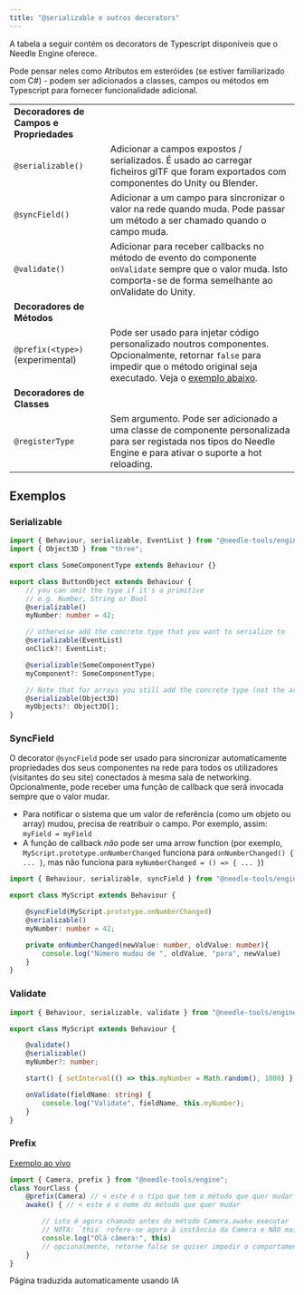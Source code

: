 ```yaml
---
title: "@serializable e outros decorators"
---
```


A tabela a seguir contém os decorators de Typescript disponíveis que o Needle Engine oferece.  
 
Pode pensar neles como Atributos em esteróides (se estiver familiarizado com C#) - podem ser adicionados a classes, campos ou métodos em Typescript para fornecer funcionalidade adicional. 

|  |  | 
| --- | --- |
| **Decoradores de Campos e Propriedades** | |
| `@serializable()` | Adicionar a campos expostos / serializados. É usado ao carregar ficheiros glTF que foram exportados com componentes do Unity ou Blender. |
| `@syncField()` | Adicionar a um campo para sincronizar o valor na rede quando muda. Pode passar um método a ser chamado quando o campo muda. |
| `@validate()` | Adicionar para receber callbacks no método de evento do componente `onValidate` sempre que o valor muda. Isto comporta-se de forma semelhante ao onValidate do Unity. |
| **Decoradores de Métodos** | |
| `@prefix(<type>)` (experimental) | Pode ser usado para injetar código personalizado noutros componentes. Opcionalmente, retornar `false` para impedir que o método original seja executado. Veja o [exemplo abaixo](#prefix). |
| **Decoradores de Classes** | |
| `@registerType` | Sem argumento. Pode ser adicionado a uma classe de componente personalizada para ser registada nos tipos do Needle Engine e para ativar o suporte a hot reloading. |


## Exemplos


### Serializable

```ts twoslash
import { Behaviour, serializable, EventList } from "@needle-tools/engine";
import { Object3D } from "three";

export class SomeComponentType extends Behaviour {}

export class ButtonObject extends Behaviour {
    // you can omit the type if it's a primitive 
    // e.g. Number, String or Bool
    @serializable()
    myNumber: number = 42;

    // otherwise add the concrete type that you want to serialize to
    @serializable(EventList)
    onClick?: EventList;

    @serializable(SomeComponentType)
    myComponent?: SomeComponentType;

    // Note that for arrays you still add the concrete type (not the array)
    @serializable(Object3D)
    myObjects?: Object3D[];
}
```


### SyncField

O decorator `@syncField` pode ser usado para sincronizar automaticamente propriedades dos seus componentes na rede para todos os utilizadores (visitantes do seu site) conectados à mesma sala de networking. Opcionalmente, pode receber uma função de callback que será invocada sempre que o valor mudar.     

- Para notificar o sistema que um valor de referência (como um objeto ou array) mudou, precisa de reatribuir o campo. Por exemplo, assim: `myField = myField`   
- A função de callback *não* pode ser uma arrow function (por exemplo, `MyScript.prototype.onNumberChanged` funciona para `onNumberChanged() { ... }`, mas não funciona para `myNumberChanged = () => { ... }`)

```ts twoslash
import { Behaviour, serializable, syncField } from "@needle-tools/engine";

export class MyScript extends Behaviour {

    @syncField(MyScript.prototype.onNumberChanged)
    @serializable()
    myNumber: number = 42;

    private onNumberChanged(newValue: number, oldValue: number){
        console.log("Número mudou de ", oldValue, "para", newValue)
    }
}
```


### Validate
```ts twoslash
import { Behaviour, serializable, validate } from "@needle-tools/engine";

export class MyScript extends Behaviour {

    @validate()
    @serializable()
    myNumber?: number;

    start() { setInterval(() => this.myNumber = Math.random(), 1000) }

    onValidate(fieldName: string) {
        console.log("Validate", fieldName, this.myNumber);
    }
}
```


### Prefix
[Exemplo ao vivo](https://stackblitz.com/edit/needle-engine-prefix-example?file=src%2Fmain.ts)
```ts twoslash
import { Camera, prefix } from "@needle-tools/engine";
class YourClass {
    @prefix(Camera) // < este é o tipo que tem o método que quer mudar
    awake() { // < este é o nome do método que quer mudar

        // isto é agora chamado antes do método Camera.awake executar
        // NOTA: `this` refere-se agora à instância da Camera e NÃO mais a `YourClass`. Isto permite-lhe aceder também ao estado interno do componente
        console.log("Olá câmera:", this)
        // opcionalmente, retorne false se quiser impedir o comportamento padrão
    }
}
```


Página traduzida automaticamente usando IA